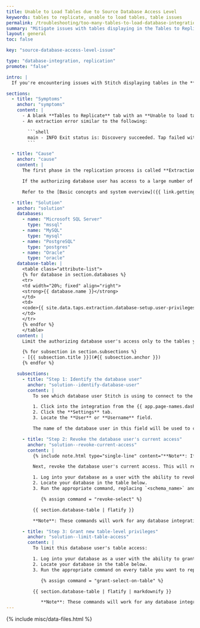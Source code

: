 ```yaml
---
title: Unable to Load Tables due to Source Database Access Level
keywords: tables to replicate, unable to load tables, table issues
permalink: /troubleshooting/too-many-tables-to-load-database-integration
summary: "Mitigate issues with tables displaying in the Tables to Replicate tab by limiting the authorizing database user's access to source tables."
layout: general
toc: false

key: "source-database-access-level-issue"

type: "database-integration, replication"
promote: "false"

intro: |
  If you're encountering issues with Stitch displaying tables in the **Tables to Replicate** tab for a database integration, the root cause may the number of tables the authorizing database user has access to in the source database.

sections:
  - title: "Symptoms"
    anchor: "symptoms"
    content: |
      - A blank **Tables to Replicate** tab with an **Unable to load tables** error
      - An extraction error similar to the following:

        ```shell
        main - INFO Exit status is: Discovery succeeded. Tap failed with code -9. Target succeeded.
        ```

  - title: "Cause"
    anchor: "cause"
    content: |
      The first phase in the replication process is called **Extraction**. The start of every extraction is called **discovery**, and at this time, Stitch detects the tables and columns available in the source. These are the same tables and columns that the Stitch database user - or the database user in the integration's **{{ app.page-names.int-details }}** page - has access to.

      If the authorizing database user has access to a large number of databases and tables, discovery may take some time. To ensure discovery can complete in a timely manner, we recommend limiting the database user's access only to the tables you want to replicate.

      Refer to the [Basic concepts and system overview]({{ link.getting-started.basic-concepts | prepend: site.baseurl | append: "#system-architecture" }}) guide for more info about Stitch's replication process.

  - title: "Solution"
    anchor: "solution"
    databases:
      - name: "Microsoft SQL Server"
        type: "mssql"
      - name: "MySQL"
        type: "mysql"
      - name: "PostgreSQL"
        type: "postgres"
      - name: "Oracle"
        type: "oracle"
    database-table: |
      <table class="attribute-list">
      {% for database in section.databases %}
      <tr>
      <td width="20%; fixed" align="right">
      <strong>{{ database.name }}</strong>
      </td>
      <td>
      <code>{{ site.data.taps.extraction.database-setup.user-privileges[database.type][command] | replace:"<","&lt;" | flatify | strip }}</code>
      </td>
      </tr>
      {% endfor %}
      </table>
    content: |
      Limit the authorizing database user's access only to the tables you want to replicate:

      {% for subsection in section.subsections %}
      - [{{ subsection.title }}](#{{ subsection.anchor }})
      {% endfor %}

    subsections:
      - title: "Step 1: Identify the database user"
        anchor: "solution--identify-database-user"
        content: |
          To see which database user Stitch is using to connect to the database:

          1. Click into the integration from the {{ app.page-names.dashboard }}.
          2. Click the **Settings** tab.
          3. Locate the **User** or **Username** field.

          The name of the database user in this field will be used to complete the remaining steps.

      - title: "Step 2: Revoke the database user's current access"
        anchor: "solution--revoke-current-access"
        content: |
          {% include note.html type="single-line" content="**Note**: If you don't have appropriate `REVOKE` privileges or you're unsure how to complete this step, reach out to a member of your technical or database administration team before continuing." %}

          Next, revoke the database user's current access. This will remove the overly permissive access the user currently has in preparation for the next step.

          1. Log into your database as a user with the ability to revoke privileges.
          2. Locate your database in the table below.
          3. Run the appropriate command, replacing `<schema_name>` and `<stitch_username>` with the name of the schema and [database user from Step 1](#solution--identify-database-user), respectively:

             {% assign command = "revoke-select" %}

          {{ section.database-table | flatify }}

          **Note**: These commands will work for any database integration backed by one of the databases mentioned above. For example: The command for MySQL will also work on Amazon RDS MySQL, Amazon RDS Aurora MySQL, MariaDB, etc.

      - title: "Step 3: Grant new table-level privileges"
        anchor: "solution--limit-table-access"
        content: |
          To limit this database user's table access:

          1. Log into your database as a user with the ability to grant privileges.
          2. Locate your database in the table below.
          3. Run the appropriate command on every table you want to replicate, replacing `<database_name>`, `<schema_name>`, `<table_name>`, and `<stitch_username>` with the name of the database, schema, table, and [database user from Step 1](#solution--identify-database-user), respectively:

             {% assign command = "grant-select-on-table" %}

          {{ section.database-table | flatify | markdownify }}

             **Note**: These commands will work for any database integration backed by one of the databases mentioned above. For example: The command for MySQL will also work on Amazon RDS MySQL, Amazon RDS Aurora MySQL, MariaDB, etc.
---
```

{% include misc/data-files.html %}